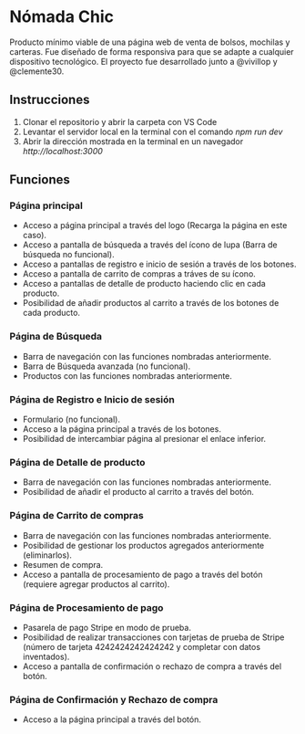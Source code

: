 # Nómada Chic
Producto mínimo viable de una página web de venta de bolsos, mochilas y carteras. Fue diseñado de forma responsiva para que se adapte a cualquier dispositivo tecnológico. El proyecto fue desarrollado junto a @vivillop y @clemente30.

## Instrucciones
1. Clonar el repositorio y abrir la carpeta con VS Code
2. Levantar el servidor local en la terminal con el comando *npm run dev*
3. Abrir la dirección mostrada en la terminal en un navegador *http://localhost:3000*

## Funciones
### Página principal
- Acceso a página principal a través del logo (Recarga la página en este caso).
- Acceso a pantalla de búsqueda a través del ícono de lupa (Barra de búsqueda no funcional).
- Acceso a pantallas de registro e inicio de sesión a través de los botones.
- Acceso a pantalla de carrito de compras a tráves de su ícono.
- Acceso a pantallas de detalle de producto haciendo clic en cada producto.
- Posibilidad de añadir productos al carrito a través de los botones de cada producto.

### Página de Búsqueda
- Barra de navegación con las funciones nombradas anteriormente.
- Barra de Búsqueda avanzada (no funcional).
- Productos con las funciones nombradas anteriormente.

### Página de Registro e Inicio de sesión
- Formulario (no funcional).
- Acceso a la página principal a través de los botones.
- Posibilidad de intercambiar página al presionar el enlace inferior.

### Página de Detalle de producto
- Barra de navegación con las funciones nombradas anteriormente.
- Posibilidad de añadir el producto al carrito a través del botón.

### Página de Carrito de compras
- Barra de navegación con las funciones nombradas anteriormente.
- Posibilidad de gestionar los productos agregados anteriormente (eliminarlos).
- Resumen de compra.
- Acceso a pantalla de procesamiento de pago a través del botón (requiere agregar productos al carrito).

### Página de Procesamiento de pago
- Pasarela de pago Stripe en modo de prueba.
- Posibilidad de realizar transacciones con tarjetas de prueba de Stripe (número de tarjeta 4242424242424242 y completar con datos inventados).
- Acceso a pantalla de confirmación o rechazo de compra a través del botón.

### Página de Confirmación y Rechazo de compra
- Acceso a la página principal a través del botón.